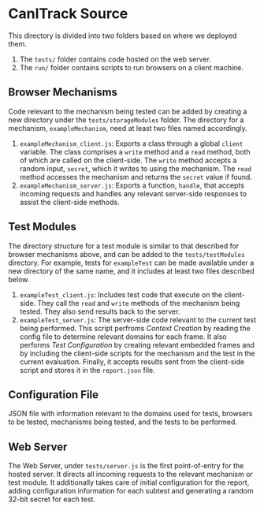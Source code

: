 CanITrack Source
=======

This directory is divided into two folders based on where we deployed them.

1. The `tests/` folder contains code hosted on the web server.
2. The `run/` folder contains scripts to run browsers on a client machine.

Browser Mechanisms
--------

Code relevant to the mechanism being tested can be added by creating a new directory under the `tests/storageModules` folder. The directory for a mechanism, `exampleMechanism`, need at least two files named accordingly.

1. `exampleMechanism_client.js`: Exports a class through a global `client` variable. The class comprises a `write` method and a `read` method, both of which are called on the client-side. The `write` method accepts a random input, `secret`, which it writes to using the mechanism. The `read` method accesses the mechanism and returns the `secret` value if found.
2. `exampleMechanism_server.js`: Exports a function, `handle`, that accepts incoming requests and handles any relevant server-side responses to assist the client-side methods.

Test Modules
--------

The directory structure for a test module is similar to that described for browser mechanisms above, and can be added to the `tests/testModules` directory. For example, tests for `exampleTest` can be made available under a new directory of the same name, and it includes at least two files described below.

1. `exampleTest_client.js`: Includes test code that execute on the client-side. They call the `read` and `write` methods of the mechanism being tested. They also send results back to the server.
2. `exampleTest_server.js`:  The server-side code relevant to the current test being performed. This script perfroms *Context Creation* by reading the config file to determine relevant domains for each frame. It also performs *Test Configuration* by creating relevant embedded frames and by including the client-side scripts for the mechanism and the test in the current evaluation. Finally, it accepts results sent from the client-side script and stores it in the `report.json` file.

Configuration File
--------

JSON file with information relevant to the domains used for tests, browsers to be tested, mechanisms being tested, and the tests to be performed.

Web Server
--------

The Web Server, under `tests/server.js` is the first point-of-entry for the hosted server. It directs all incoming requests to the relevant mechanism or test module. It additionally takes care of initial configuration for the report, adding configuration information for each subtest and generating a random 32-bit secret for each test.
